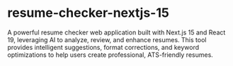 # resume-checker-nextjs-15
A powerful resume checker web application built with Next.js 15 and React 19, leveraging AI to analyze, review, and enhance resumes. This tool provides intelligent suggestions, format corrections, and keyword optimizations to help users create professional, ATS-friendly resumes. 
